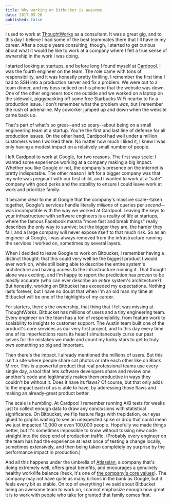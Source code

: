 ```yaml
---
title: Why working on Bitbucket is awesome
date: 2017-05-20
published: false
---
```


I used to work at [ThoughtWorks][1] as a consultant. It was a great gig, and to this day I believe I had some of the best teammates there that I'll have in my career. After a couple years consulting, though, I started to get curious about what it would be like to work at a company where I felt a true sense of ownership in the work I was doing.

I started looking at startups, and before long I found myself at [Cardpool][2]. I was the fourth engineer on the team. The role came with tons of responsibility, and it was honestly pretty thrilling. I remember the first time I had to SSH into a production server and fix a problem. We were out to a team dinner, and my boss noticed on his phone that the website was down. One of the other engineers took me outside and we worked on a laptop on the sidewalk, piggybacking off some free Starbucks WiFi nearby to fix a production issue. I don't remember what the problem *was*, but I remember the rush of adrenaline. My coworker jumped up and down when the website came back up.

That's part of what's so great--and so scary--about being on a small engineering team at a startup. You're the first and last line of defense for all production issues. On the other hand, Cardpool had well under a million customers when I worked there. No matter how much I liked it, I knew I was only having a modest impact on a relatively small number of people.

I left Cardpool to work at Google, for two reasons. The first was scale: I wanted some experience working at a company making a big impact. Whether you like Google or not, the company's presence on the internet is pretty indisputable. The other reason I left for a bigger company was that my wife was pregnant with our first child, and I wanted to work at a "safe" company with good perks and the stability to ensure I could leave work at work and prioritize family.

It became clear to me at Google that the company's massive scale--taken together, Google's services handle literally *millions* of queries per *second*--was incompatible with the way we worked at Cardpool. Leaving the keys to your infrastructure with software engineers is a reality of life at startups, where the famous Facebook mantra "move fast and break things" really describes the only way to survive; but the bigger they are, the harder they fall, and a large company will never expose itself to that much risk. So as an engineer at Google, I was always removed from the infrastructure running the services I worked on, sometimes by several layers.

When I decided to leave Google to work on Bitbucket, I remember having a distinct thought: that this could very well be the biggest product I would ever work on, while still being able to describe the entire system's architecture and having access to the infrastructure running it. That thought alone was exciting, and I'm happy to report the prediction has proven to be *mostly* accurate (who can ever describe an *entire* system's architecture?). But honestly, working on Bitbucket has exceeded my expectations. Nothing lasts forever, but I have no doubt that when I'm an old man my time at Bitbucket will be one of the highlights of my career.

For starters, there's the ownership, that thing that I felt was missing at ThoughtWorks. Bitbucket has millions of users and a tiny engineering team. Every engineer on the team has a ton of responsibility, from feature work to scalability to insights to customer support. The Austin team built one of the product's core services as our very first project, and to this day every time one of its imperfections rears its head I simultaneously curse our past selves for the mistakes we made and count my lucky stars to get to truly *own* something so big and important.

Then there's the impact. I already mentioned the millions of users. But this isn't a site where people share cat photos or rate each other like on Black Mirror. This is a powerful product that real professional teams use every single day, a tool that lets software developers share and review one another's code and legitimately makes them productive in ways they couldn't be without it. Does it have its flaws? Of course, but that only adds to the impact each of us is able to have, by addressing those flaws and making an already-great product better.

The scale is humbling. At Cardpool I remember running A/B tests for weeks just to collect enough data to draw any conclusions with statistical significance. On Bitbucket, we flip feature flags with trepidation, our eyes glued to graphs waiting to see an unexpected spike or drop that could mean we just impacted 10,000 or even 100,000 people. Hopefully we made things better, but it's sometimes impossible to know without tossing new code straight into the deep end of production traffic. (Probably every engineer on the team has had the experience at least once of testing a change locally, sometimes extensively, and then being taken completely by surprise by the performance impact in production.)

And all this happens under the umbrella of [Atlassian][3], a company that's doing extremely well, offers great benefits, and encourages a genuinely healthy work/life balance (heck, it's one of [the company's core values][4]). The company may not have quite as many billions in the bank as Google, but it feels every bit as stable. On top of everything I've said about Bitbucket being an awesome team to work on, I cannot emphasize enough how great it is to work with people who take for granted that family comes first.

[1]: https://www.thoughtworks.com/
[2]: https://www.cardpool.com/
[3]: https://www.atlassian.com/
[4]: https://www.atlassian.com/company/values
